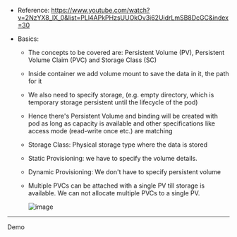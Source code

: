 - Reference: https://www.youtube.com/watch?v=2NzYX8_lX_0&list=PLl4APkPHzsUUOkOv3i62UidrLmSB8DcGC&index=30

- Basics:
  - The concepts to be covered are: Persistent Volume (PV), Persistent Volume Claim (PVC) and Storage Class (SC) 
  - Inside container we add volume mount to save the data in it, the path for it
  - We also need to specify storage, (e.g. empty directory, which is temporary storage persistent until the lifecycle of the pod)
  - Hence there's Persistent Volume and binding will be created with pod as long as capacity is available and other specifications like access mode (read-write once etc.) are matching
  - Storage Class: Physical storage type where the data is stored
  - Static Provisioning: we have to specify the volume details.
  - Dynamic Provisioning: We don't have to specify persistent volume
  - Multiple PVCs can be attached  with a single PV till storage is available. We can not allocate multiple PVCs to a single PV.

    ![image](https://github.com/user-attachments/assets/4611a1e4-995f-481d-8471-65bf2d8df564)


-----------------------------------------------------------
Demo

